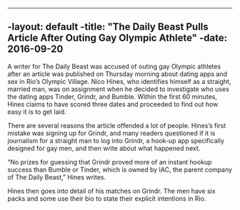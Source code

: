 ----
 -layout: default
 -title: "The Daily Beast Pulls Article After Outing Gay Olympic Athlete"
 -date: 2016-09-20
----
 
A writer for The Daily Beast was accused of outing gay Olympic athletes after an article was published on Thursday morning about dating apps and sex in Rio’s Olympic Village. Nico Hines, who identifies himself as a straight, married man, was on assignment when he decided to investigate who uses the dating apps Tinder, Grindr, and Bumble. Within the first 60 minutes, Hines claims to have scored three dates and proceeded to find out how easy it is to get laid.

There are several reasons the article offended a lot of people. Hines’s first mistake was signing up for Grindr, and many readers questioned if it is journalism for a straight man to log into Grindr, a hook-up app specifically designed for gay men, and then write about what happened next.

“No prizes for guessing that Grindr proved more of an instant hookup success than Bumble or Tinder, which is owned by IAC, the parent company of The Daily Beast,” Hines writes.

Hines then goes into detail of his matches on Grindr. The men have six packs and some use their bio to state their explicit intentions in Rio.

